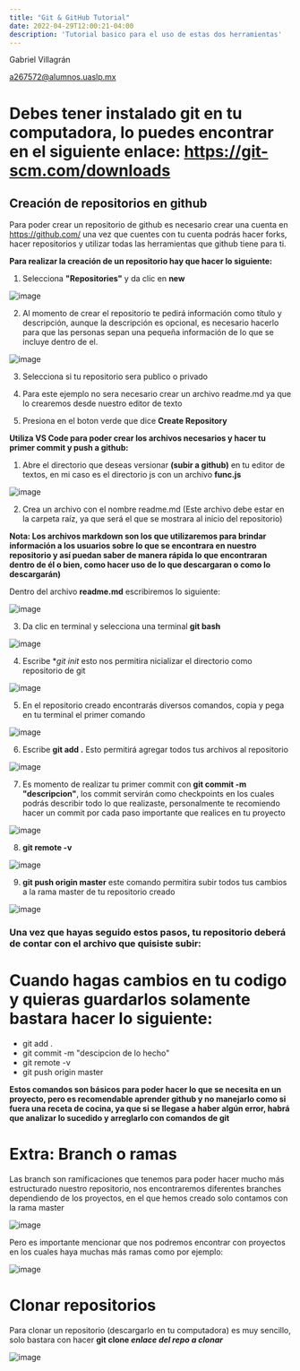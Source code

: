 ```yaml
---
title: "Git & GitHub Tutorial"
date: 2022-04-29T12:00:21-04:00
description: 'Tutorial basico para el uso de estas dos herramientas'
---
```

Gabriel Villagrán

a267572@alumnos.uaslp.mx


# Debes tener instalado git en tu computadora, lo puedes encontrar en el siguiente enlace: https://git-scm.com/downloads

## Creación de repositorios en github

Para poder crear un repositorio de github es necesario crear una cuenta en https://github.com/ una vez que cuentes con tu cuenta podrás hacer forks, hacer repositorios y utilizar todas las herramientas que github tiene para ti.

**Para realizar la creación de un repositorio hay que hacer lo siguiente:**

1. Selecciona **"Repositories"** y da clic en **new**

![image](https://user-images.githubusercontent.com/44887537/165681097-e0beaf73-d028-47d1-ab3b-30fe0bc51a5c.png)

2. Al momento de crear el repositorio te pedirá información como título y descripción, aunque la descripción es opcional, es necesario hacerlo para que las personas sepan una pequeña información de lo que se incluye dentro de el.

![image](https://user-images.githubusercontent.com/44887537/165681131-696642e6-aa3f-46fd-9330-2b5173c56fb8.png)

3. Selecciona si tu repositorio sera publico o privado

4. Para este ejemplo no sera necesario crear un archivo readme.md ya que lo crearemos desde nuestro editor de texto

5. Presiona en el boton verde que dice **Create Repository**

**Utiliza VS Code para poder crear los archivos necesarios y hacer tu primer commit y push a github:**

1. Abre el directorio que deseas versionar **(subir a github)** en tu editor de textos, en mi caso es el directorio js con un archivo **func.js**

![image](https://user-images.githubusercontent.com/44887537/165681497-3bb3a41a-fde6-4aab-aa24-957d45384c10.png)

2. Crea un archivo con el nombre readme.md (Este archivo debe estar en la carpeta raíz, ya que será el que se mostrara al inicio del repositorio)

**Nota: Los archivos markdown son los que utilizaremos para brindar información a los usuarios sobre lo que se encontrara en nuestro repositorio y así puedan saber de manera rápida lo que encontraran dentro de él o bien, como hacer uso de lo que descargaran o como lo descargarán)**

Dentro del archivo **readme.md** escribiremos lo siguiente:

![image](https://user-images.githubusercontent.com/44887537/165681537-c648b835-c3de-4ecc-bab2-b1cc1bb186f7.png)

3. Da clic en terminal y selecciona una terminal **git bash**

![image](https://user-images.githubusercontent.com/44887537/165681561-1d3e31d6-a2ca-48f0-9223-68ed39ddb12d.png)

4. Escribe **git init* esto nos permitira nicializar el directorio como repositorio de git

![image](https://user-images.githubusercontent.com/44887537/165681589-99bd00cb-8c5b-4ccc-9866-570e06d92a87.png)

5. En el repositorio creado encontrarás diversos comandos, copia y pega en tu terminal el primer comando

![image](https://user-images.githubusercontent.com/44887537/165681284-3d43ec8a-8a58-4d66-8353-2440f687ce4f.png)

6. Escribe **git add .** Esto permitirá agregar todos tus archivos al repositorio

![image](https://user-images.githubusercontent.com/44887537/165681605-982f1a22-cf8d-4d7f-8c49-15660ce86d74.png)

7. Es momento de realizar tu primer commit con **git commit -m "descripcion"**, los commit servirán como checkpoints en los cuales podrás describir todo lo que realizaste, personalmente te recomiendo hacer un commit por cada paso importante que realices en tu proyecto

![image](https://user-images.githubusercontent.com/44887537/165681628-dd7f4884-ed1e-4c63-82c9-0fe0ade04caa.png)

8. **git remote -v**

![image](https://user-images.githubusercontent.com/44887537/165681688-c97853a9-ca66-4eb7-b6aa-167e3b96a277.png)

9. **git push origin master** este comando permitira subir todos tus cambios a la rama master de tu repositorio creado

![image](https://user-images.githubusercontent.com/44887537/165681703-d9f49743-f205-4f23-bc34-0b0b09dc720d.png)

### Una vez que hayas seguido estos pasos, tu repositorio deberá de contar con el archivo que quisiste subir:

# Cuando hagas cambios en tu codigo y quieras guardarlos solamente bastara hacer lo siguiente:
- git add .
- git commit -m "descipcion de lo hecho"
- git remote -v
- git push origin master

**Estos comandos son básicos para poder hacer lo que se necesita en un proyecto, pero es recomendable aprender github y no manejarlo como si fuera una receta de cocina, ya que si se llegase a haber algún error, habrá que analizar lo sucedido y arreglarlo con comandos de git**

# Extra: Branch o ramas

Las branch son ramificaciones que tenemos para poder hacer mucho más estructurado nuestro repositorio, nos encontraremos diferentes branches dependiendo de los proyectos, en el que hemos creado  solo contamos con la rama master

![image](https://user-images.githubusercontent.com/44887537/165681719-8b22fbb0-7b5d-40b2-b8f3-f90e316cdf41.png)

Pero es importante mencionar que nos podremos encontrar con proyectos en los cuales haya muchas más ramas como por ejemplo:

![image](https://user-images.githubusercontent.com/44887537/165681729-09d54bad-ea35-4cda-990b-843a68a31815.png)

# Clonar repositorios
Para clonar un repositorio (descargarlo en tu computadora) es muy sencillo, solo bastara con hacer **git clone *enlace del repo a clonar***

![image](https://user-images.githubusercontent.com/44887537/165681753-60604df7-e23b-4761-8e8e-256c001d7e0e.png)
